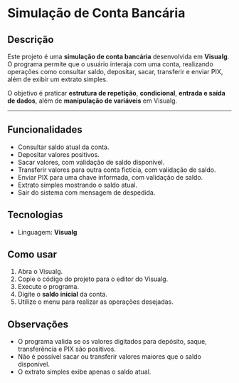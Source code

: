 # Simulação de Conta Bancária

## Descrição
Este projeto é uma **simulação de conta bancária** desenvolvida em **Visualg**.  
O programa permite que o usuário interaja com uma conta, realizando operações como consultar saldo, depositar, sacar, transferir e enviar PIX, além de exibir um extrato simples.

O objetivo é praticar **estrutura de repetição**, **condicional**, **entrada e saída de dados**, além de **manipulação de variáveis** em Visualg.

---

## Funcionalidades

- Consultar saldo atual da conta.  
- Depositar valores positivos.  
- Sacar valores, com validação de saldo disponível.  
- Transferir valores para outra conta fictícia, com validação de saldo.  
- Enviar PIX para uma chave informada, com validação de saldo.  
- Extrato simples mostrando o saldo atual.  
- Sair do sistema com mensagem de despedida.  

## Tecnologias
- Linguagem: **Visualg**  

## Como usar

1. Abra o Visualg.  
2. Copie o código do projeto para o editor do Visualg.  
3. Execute o programa.  
4. Digite o **saldo inicial** da conta.  
5. Utilize o menu para realizar as operações desejadas.  

## Observações

- O programa valida se os valores digitados para depósito, saque, transferência e PIX são positivos.  
- Não é possível sacar ou transferir valores maiores que o saldo disponível.  
- O extrato simples exibe apenas o saldo atual.  

